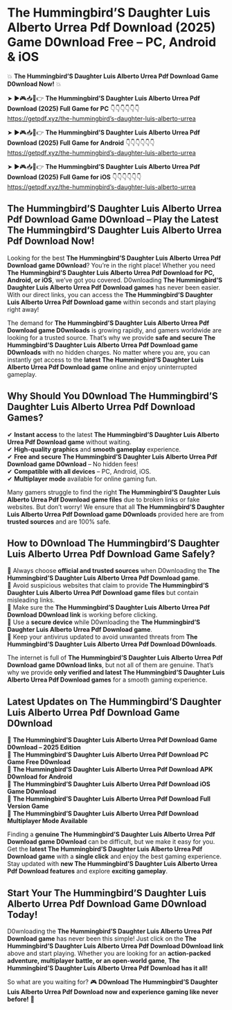 # The Hummingbird’S Daughter Luis Alberto Urrea Pdf Download (2025) Game D0wnload Free – PC, Android & iOS

💥 **The Hummingbird’S Daughter Luis Alberto Urrea Pdf Download Game D0wnload Now!** 💥  

➤ ►🎮📥📱👉 **The Hummingbird’S Daughter Luis Alberto Urrea Pdf Download (2025) Full Game for PC** 👇👇👇👇👇👇  
https://getpdf.xyz/the-hummingbird’s-daughter-luis-alberto-urrea  

➤ ►🎮📥📱👉 **The Hummingbird’S Daughter Luis Alberto Urrea Pdf Download (2025) Full Game for Android** 👇👇👇👇👇👇  
https://getpdf.xyz/the-hummingbird’s-daughter-luis-alberto-urrea  

➤ ►🎮📥📱👉 **The Hummingbird’S Daughter Luis Alberto Urrea Pdf Download (2025) Full Game for iOS** 👇👇👇👇👇👇  
https://getpdf.xyz/the-hummingbird’s-daughter-luis-alberto-urrea  

## The Hummingbird’S Daughter Luis Alberto Urrea Pdf Download Game D0wnload – Play the Latest The Hummingbird’S Daughter Luis Alberto Urrea Pdf Download Now!

Looking for the best **The Hummingbird’S Daughter Luis Alberto Urrea Pdf Download game D0wnload**? You’re in the right place! Whether you need **The Hummingbird’S Daughter Luis Alberto Urrea Pdf Download for PC, Android, or iOS**, we’ve got you covered. D0wnloading **The Hummingbird’S Daughter Luis Alberto Urrea Pdf Download games** has never been easier. With our direct links, you can access the **The Hummingbird’S Daughter Luis Alberto Urrea Pdf Download game** within seconds and start playing right away!  

The demand for **The Hummingbird’S Daughter Luis Alberto Urrea Pdf Download game D0wnloads** is growing rapidly, and gamers worldwide are looking for a trusted source. That’s why we provide **safe and secure The Hummingbird’S Daughter Luis Alberto Urrea Pdf Download game D0wnloads** with no hidden charges. No matter where you are, you can instantly get access to the **latest The Hummingbird’S Daughter Luis Alberto Urrea Pdf Download game** online and enjoy uninterrupted gameplay.  

## **Why Should You D0wnload The Hummingbird’S Daughter Luis Alberto Urrea Pdf Download Games?**  

✔ **Instant access** to the latest **The Hummingbird’S Daughter Luis Alberto Urrea Pdf Download game** without waiting.  
✔ **High-quality graphics** and **smooth gameplay** experience.  
✔ **Free and secure The Hummingbird’S Daughter Luis Alberto Urrea Pdf Download game D0wnload** – No hidden fees!  
✔ **Compatible with all devices** – PC, Android, iOS.  
✔ **Multiplayer mode** available for online gaming fun.  

Many gamers struggle to find the right **The Hummingbird’S Daughter Luis Alberto Urrea Pdf Download game files** due to broken links or fake websites. But don’t worry! We ensure that all **The Hummingbird’S Daughter Luis Alberto Urrea Pdf Download game D0wnloads** provided here are from **trusted sources** and are 100% safe.  

## **How to D0wnload The Hummingbird’S Daughter Luis Alberto Urrea Pdf Download Game Safely?**  

📌 Always choose **official and trusted sources** when D0wnloading the **The Hummingbird’S Daughter Luis Alberto Urrea Pdf Download game**.  
📌 Avoid suspicious websites that claim to provide **The Hummingbird’S Daughter Luis Alberto Urrea Pdf Download game files** but contain misleading links.  
📌 Make sure the **The Hummingbird’S Daughter Luis Alberto Urrea Pdf Download D0wnload link** is working before clicking.  
📌 Use a **secure device** while D0wnloading the **The Hummingbird’S Daughter Luis Alberto Urrea Pdf Download game**.  
📌 Keep your antivirus updated to avoid unwanted threats from **The Hummingbird’S Daughter Luis Alberto Urrea Pdf Download D0wnloads**.  

The internet is full of **The Hummingbird’S Daughter Luis Alberto Urrea Pdf Download game D0wnload links**, but not all of them are genuine. That’s why we provide **only verified and latest The Hummingbird’S Daughter Luis Alberto Urrea Pdf Download games** for a smooth gaming experience.  

## **Latest Updates on The Hummingbird’S Daughter Luis Alberto Urrea Pdf Download Game D0wnload**  

🔹 **The Hummingbird’S Daughter Luis Alberto Urrea Pdf Download Game D0wnload – 2025 Edition**  
🔹 **The Hummingbird’S Daughter Luis Alberto Urrea Pdf Download PC Game Free D0wnload**  
🔹 **The Hummingbird’S Daughter Luis Alberto Urrea Pdf Download APK D0wnload for Android**  
🔹 **The Hummingbird’S Daughter Luis Alberto Urrea Pdf Download iOS Game D0wnload**  
🔹 **The Hummingbird’S Daughter Luis Alberto Urrea Pdf Download Full Version Game**  
🔹 **The Hummingbird’S Daughter Luis Alberto Urrea Pdf Download Multiplayer Mode Available**  

Finding a **genuine The Hummingbird’S Daughter Luis Alberto Urrea Pdf Download game D0wnload** can be difficult, but we make it easy for you. Get the **latest The Hummingbird’S Daughter Luis Alberto Urrea Pdf Download game** with a **single click** and enjoy the best gaming experience. Stay updated with **new The Hummingbird’S Daughter Luis Alberto Urrea Pdf Download features** and explore **exciting gameplay**.  

## **Start Your The Hummingbird’S Daughter Luis Alberto Urrea Pdf Download Game D0wnload Today!**  

D0wnloading the **The Hummingbird’S Daughter Luis Alberto Urrea Pdf Download game** has never been this simple! Just click on the **The Hummingbird’S Daughter Luis Alberto Urrea Pdf Download D0wnload link** above and start playing. Whether you are looking for an **action-packed adventure, multiplayer battle, or an open-world game**, **The Hummingbird’S Daughter Luis Alberto Urrea Pdf Download has it all!**  

So what are you waiting for? 🎮 **D0wnload The Hummingbird’S Daughter Luis Alberto Urrea Pdf Download now and experience gaming like never before!** 🚀  